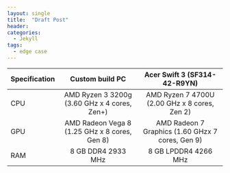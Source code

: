 ```yaml
---
layout: single
title:  "Draft Post"
header:
categories: 
  - Jekyll
tags:
  - edge case
---
```


| Specification | Custom build PC   | Acer Swift 3 (SF314-42-R9YN) |
| ------------- |:-----------------:|:----------------------------:|
|CPU            | AMD Ryzen 3 3200g (3.60 GHz x 4 cores, Zen+)    | AMD Ryzen 7 4700U (2.00 GHz x 8 cores, Zen 2)|
|GPU            | AMD Radeon Vega 8  (1.25 GHz x 8 cores, Gen 8)  | AMD Radeon 7 Graphics (1.60 GHzx 7 cores, Gen 9)|
|RAM | 8 GB DDR4 2933 MHz                | 8 GB LPDDR4 4266 MHz|
